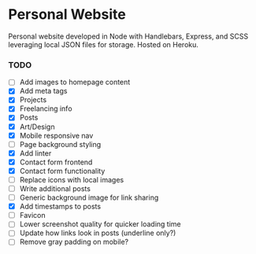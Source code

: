 # Personal Website

Personal website developed in Node with Handlebars, Express, and SCSS leveraging local JSON files for storage. Hosted on Heroku.

### TODO
- [ ] Add images to homepage content
- [x] Add meta tags
- [x] Projects
- [x] Freelancing info
- [x] Posts
- [x] Art/Design
- [x] Mobile responsive nav
- [ ] Page background styling
- [x] Add linter
- [x] Contact form frontend
- [x] Contact form functionality
- [ ] Replace icons with local images
- [ ] Write additional posts
- [ ] Generic background image for link sharing
- [x] Add timestamps to posts
- [ ] Favicon
- [ ] Lower screenshot quality for quicker loading time
- [ ] Update how links look in posts (underline only?)
- [ ] Remove gray padding on mobile?
